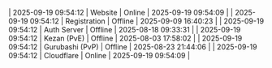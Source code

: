 | 2025-09-19 09:54:12 | Website | Online | 2025-09-19 09:54:09 |
| 2025-09-19 09:54:12 | Registration | Offline | 2025-09-09 16:40:23 |
| 2025-09-19 09:54:12 | Auth Server | Offline | 2025-08-18 09:33:31 |
| 2025-09-19 09:54:12 | Kezan (PvE) | Offline | 2025-08-03 17:58:02 |
| 2025-09-19 09:54:12 | Gurubashi (PvP) | Offline | 2025-08-23 21:44:06 |
| 2025-09-19 09:54:12 | Cloudflare | Online | 2025-09-19 09:54:09 |
